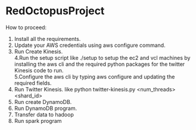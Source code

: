 # RedOctopusProject

How to proceed:
1. Install all the requirements.
2. Update your AWS credentials using aws configure command.
3. Run Create Kinesis.  
4.Run the setup script like ./setup to setup the ec2 and vcl machines by installing the aws cli and the required python packages for the twitter Kinesis code to run.  
5.Configure the aws cli by typing aws configure and updating the required fields.  
6. Run Twitter Kinesis. like python twitter-kinesis.py <num_threads> <shard_id>   
7. Run create DynamoDB.
8. Run DynamoDB program.
9. Transfer data to hadoop
10. Run spark program

